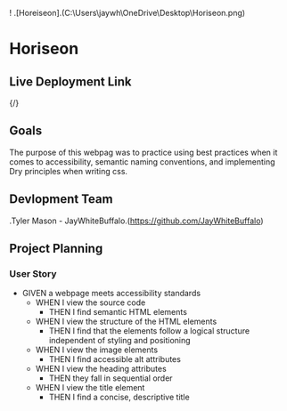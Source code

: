 ! .[Horeiseon].(C:\Users\jaywh\OneDrive\Desktop\Horiseon.png)

# **Horiseon**

## **Live Deployment Link**
{/}

## **Goals**

The purpose of this webpag was to practice using best practices when it comes to accessibility, semantic naming conventions, and implementing Dry principles when writing css.

## **Devlopment Team**
.Tyler Mason - JayWhiteBuffalo.(https://github.com/JayWhiteBuffalo)

## **Project  Planning**

### **User Story**

- GIVEN a webpage meets accessibility standards <br>
    - WHEN I view the source code<br>
        - THEN I find semantic HTML elements<br>
    - WHEN I view the structure of the HTML elements<br>
        - THEN I find that the elements follow a logical structure independent of styling and positioning<br>
    - WHEN I view the image elements<br>
        - THEN I find accessible alt attributes<br>
    - WHEN I view the heading attributes<br>
        - THEN they fall in sequential order<br>
    - WHEN I view the title element<br>
        - THEN I find a concise, descriptive title<br>